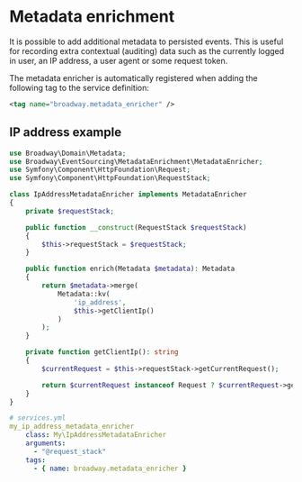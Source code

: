 # Metadata enrichment

It is possible to add additional metadata to persisted events. This is useful
for recording extra contextual (auditing) data such as the currently logged in
user, an IP address, a user agent or some request token.

The metadata enricher is automatically registered when adding the following tag to the service definition:

```xml
<tag name="broadway.metadata_enricher" />
```

## IP address example

```php
use Broadway\Domain\Metadata;
use Broadway\EventSourcing\MetadataEnrichment\MetadataEnricher;
use Symfony\Component\HttpFoundation\Request;
use Symfony\Component\HttpFoundation\RequestStack;

class IpAddressMetadataEnricher implements MetadataEnricher
{
    private $requestStack;

    public function __construct(RequestStack $requestStack)
    {
        $this->requestStack = $requestStack;
    }

    public function enrich(Metadata $metadata): Metadata
    {
        return $metadata->merge(
            Metadata::kv(
                'ip_address',
                $this->getClientIp()
            )
        );
    }

    private function getClientIp(): string
    {
        $currentRequest = $this->requestStack->getCurrentRequest();

        return $currentRequest instanceof Request ? $currentRequest->getClientIp() : '';
    }
}
```

```yaml
# services.yml
my_ip_address_metadata_enricher
    class: My\IpAddressMetadataEnricher
    arguments:
      - "@request_stack"
    tags:
      - { name: broadway.metadata_enricher }
```
